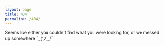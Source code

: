 ```yaml
---
layout: page
title: 404
permalink: /404/
---
```


Seems like either you couldn't find what you were looking for,
or we messed up somewhere ¯\_(ツ)_/¯
